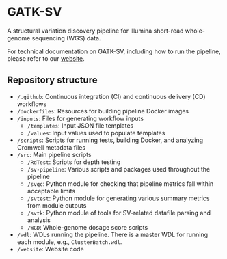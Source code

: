 # GATK-SV

A structural variation discovery pipeline for Illumina short-read whole-genome sequencing (WGS) data.

For technical documentation on GATK-SV, including how to run the pipeline, please refer to our [website](https://broadinstitute.github.io/gatk-sv/).

## Repository structure
* `/.github`: Continuous integration (CI) and continuous delivery (CD) workflows
* `/dockerfiles`: Resources for building pipeline Docker images
* `/inputs`: Files for generating workflow inputs
  * `/templates`: Input JSON file templates
  * `/values`: Input values used to populate templates
* `/scripts`: Scripts for running tests, building Docker, and analyzing Cromwell metadata files
* `/src`: Main pipeline scripts
  * `/RdTest`: Scripts for depth testing
  * `/sv-pipeline`: Various scripts and packages used throughout the pipeline
  * `/svqc`: Python module for checking that pipeline metrics fall within acceptable limits
  * `/svtest`: Python module for generating various summary metrics from module outputs
  * `/svtk`: Python module of tools for SV-related datafile parsing and analysis
  * `/WGD`: Whole-genome dosage score scripts
* `/wdl`: WDLs running the pipeline. There is a master WDL for running each module, e.g., `ClusterBatch.wdl`.
* `/website`: Website code
